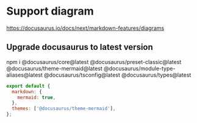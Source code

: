 
# Support diagram

https://docusaurus.io/docs/next/markdown-features/diagrams

## Upgrade docusaurus to latest version
npm i @docusaurus/core@latest @docusaurus/preset-classic@latest @docusaurus/theme-mermaid@latest @docusaurus/module-type-aliases@latest @docusaurus/tsconfig@latest @docusaurus/types@latest


```javascript title="docusaurus.config.js"
export default {
  markdown: {
    mermaid: true,
  },
  themes: ['@docusaurus/theme-mermaid'],
};
```